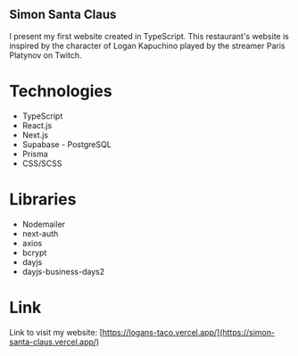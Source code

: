 ## Simon Santa Claus
I present my first website created in TypeScript. This restaurant's website is inspired by the character of Logan Kapuchino played by the streamer Paris Platynov on Twitch.

# Technologies
- TypeScript
- React.js
- Next.js
- Supabase - PostgreSQL
- Prisma
- CSS/SCSS

# Libraries
- Nodemailer
- next-auth
- axios
- bcrypt
- dayjs
- dayjs-business-days2

# Link
Link to visit my website: [https://logans-taco.vercel.app/](https://simon-santa-claus.vercel.app/)
